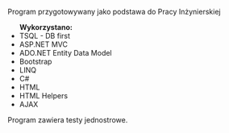 Program przygotowywany jako podstawa do Pracy Inżynierskiej 

<ul>
<b>Wykorzystano:</b>
    
<li>TSQL - DB first</li>
<li>ASP.NET MVC</li>
<li>ADO.NET Entity Data Model</li>
<li>Bootstrap</li>
<li>LINQ</li>
<li>C#</li>
<li>HTML</li>
<li>HTML Helpers</li>
<li>AJAX</li>
 </ul> 
 
Program zawiera testy jednostrowe. 
